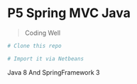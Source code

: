# P5 Spring MVC Java

> Coding Well


``` bash
# Clone this repo

# Import it via Netbeans

```
Java 8 And SpringFramework 3


